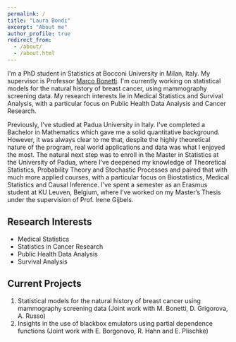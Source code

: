 ```yaml
---
permalink: /
title: "Laura Bondi"
excerpt: "About me"
author_profile: true
redirect_from: 
  - /about/
  - /about.html
---
```


I'm a PhD student in Statistics at Bocconi University in Milan, Italy. My supervisor is Professor [Marco Bonetti](http://faculty.unibocconi.it/marcobonetti/). I'm currently working on statistical models for the natural history of breast cancer, using mammography screening data.  My research interests lie in Medical Statistics and Survival Analysis, with a particular focus on Public Health Data Analysis and Cancer Research.

Previously, I've studied at Padua University in Italy.
I've completed a Bachelor in Mathematics which gave me a solid quantitative background. However, it was always clear to me that, despite the highly theoretical nature of the program, real world applications and data was what I enjoyed the most.
The natural next step was to enroll in the Master in Statistics at the University of Padua, where I’ve deepened my knowledge of Theoretical Statistics, Probability Theory and Stochastic Processes and paired that with much more applied courses, with a particular focus on Biostatistics, Medical Statistics and Causal Inference.
I've spent a semester as an Erasmus student at KU Leuven, Belgium, where I’ve worked on my Master’s Thesis under the supervision of Prof. Irene Gijbels.


Research Interests
------
* Medical Statistics
* Statistics in Cancer Research
* Public Health Data Analysis
* Survival Analysis



Current Projects
------
1. Statistical models for the natural history of breast cancer using mammography screening data (Joint work with M. Bonetti, D. Grigorova, A. Russo)
2. Insights in the use of blackbox emulators using partial dependence functions (Joint work with E. Borgonovo, R. Hahn and E. Plischke)
